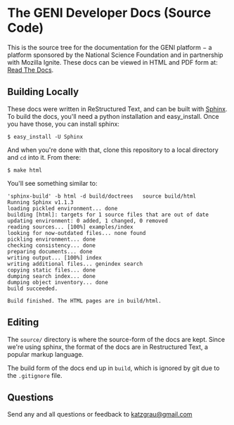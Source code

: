 # The GENI Developer Docs (Source Code)

This is the source tree for the documentation for the GENI platform &minus; a platform sponsored by the National Science Foundation and in partnership with Mozilla Ignite. These docs can be viewed in HTML and PDF form at: [Read The Docs](http://geni-app-developer-documentation.readthedocs.org/en/latest/index.html).

## Building Locally

These docs were written in ReStructured Text, and can be built with [Sphinx](http://sphinx.pocoo.org/). To build the docs, you'll need a python installation and easy_install. Once you have those, you can install sphinx:

	$ easy_install -U Sphinx

And when you're done with that, clone this repository to a local directory and `cd` into it. From there:

	$ make html

You'll see something similar to:

	'sphinx-build' -b html -d build/doctrees   source build/html
	Running Sphinx v1.1.3
	loading pickled environment... done
	building [html]: targets for 1 source files that are out of date
	updating environment: 0 added, 1 changed, 0 removed
	reading sources... [100%] examples/index                                                                                
	looking for now-outdated files... none found
	pickling environment... done
	checking consistency... done
	preparing documents... done
	writing output... [100%] index                                                                                          
	writing additional files... genindex search
	copying static files... done
	dumping search index... done
	dumping object inventory... done
	build succeeded.

	Build finished. The HTML pages are in build/html.

## Editing

The `source/` directory is where the source-form of the docs are kept. Since we're using sphinx, the format of the docs are in Restructured Text, a popular markup language.

The build form of the docs end up in `build`, which is ignored by git due to the `.gitignore` file.

## Questions

Send any and all questions or feedback to katzgrau@gmail.com

